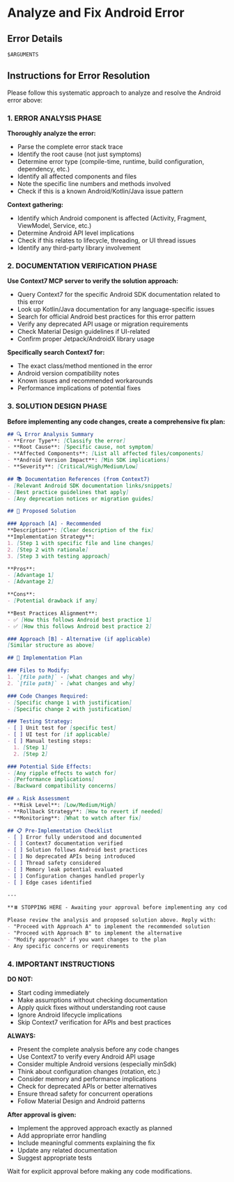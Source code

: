 # Analyze and Fix Android Error

## Error Details
```
$ARGUMENTS
```

## Instructions for Error Resolution

Please follow this systematic approach to analyze and resolve the Android error above:

### 1. ERROR ANALYSIS PHASE

**Thoroughly analyze the error:**
- Parse the complete error stack trace
- Identify the root cause (not just symptoms)
- Determine error type (compile-time, runtime, build configuration, dependency, etc.)
- Identify all affected components and files
- Note the specific line numbers and methods involved
- Check if this is a known Android/Kotlin/Java issue pattern

**Context gathering:**
- Identify which Android component is affected (Activity, Fragment, ViewModel, Service, etc.)
- Determine Android API level implications
- Check if this relates to lifecycle, threading, or UI thread issues
- Identify any third-party library involvement

### 2. DOCUMENTATION VERIFICATION PHASE

**Use Context7 MCP server to verify the solution approach:**
- Query Context7 for the specific Android SDK documentation related to this error
- Look up Kotlin/Java documentation for any language-specific issues
- Search for official Android best practices for this error pattern
- Verify any deprecated API usage or migration requirements
- Check Material Design guidelines if UI-related
- Confirm proper Jetpack/AndroidX library usage

**Specifically search Context7 for:**
- The exact class/method mentioned in the error
- Android version compatibility notes
- Known issues and recommended workarounds
- Performance implications of potential fixes

### 3. SOLUTION DESIGN PHASE

**Before implementing any code changes, create a comprehensive fix plan:**

```markdown
## 🔍 Error Analysis Summary
- **Error Type**: [Classify the error]
- **Root Cause**: [Specific cause, not symptom]
- **Affected Components**: [List all affected files/components]
- **Android Version Impact**: [Min SDK implications]
- **Severity**: [Critical/High/Medium/Low]

## 📚 Documentation References (from Context7)
- [Relevant Android SDK documentation links/snippets]
- [Best practice guidelines that apply]
- [Any deprecation notices or migration guides]

## 🎯 Proposed Solution

### Approach [A] - Recommended
**Description**: [Clear description of the fix]
**Implementation Strategy**:
1. [Step 1 with specific file and line changes]
2. [Step 2 with rationale]
3. [Step 3 with testing approach]

**Pros**:
- [Advantage 1]
- [Advantage 2]

**Cons**:
- [Potential drawback if any]

**Best Practices Alignment**:
- ✅ [How this follows Android best practice 1]
- ✅ [How this follows Android best practice 2]

### Approach [B] - Alternative (if applicable)
[Similar structure as above]

## 🔧 Implementation Plan

### Files to Modify:
1. `[file path]` - [what changes and why]
2. `[file path]` - [what changes and why]

### Code Changes Required:
- [Specific change 1 with justification]
- [Specific change 2 with justification]

### Testing Strategy:
- [ ] Unit test for [specific test]
- [ ] UI test for [if applicable]
- [ ] Manual testing steps:
  1. [Step 1]
  2. [Step 2]

### Potential Side Effects:
- [Any ripple effects to watch for]
- [Performance implications]
- [Backward compatibility concerns]

## ⚠️ Risk Assessment
- **Risk Level**: [Low/Medium/High]
- **Rollback Strategy**: [How to revert if needed]
- **Monitoring**: [What to watch after fix]

## 📋 Pre-Implementation Checklist
- [ ] Error fully understood and documented
- [ ] Context7 documentation verified
- [ ] Solution follows Android best practices
- [ ] No deprecated APIs being introduced
- [ ] Thread safety considered
- [ ] Memory leak potential evaluated
- [ ] Configuration changes handled properly
- [ ] Edge cases identified

---

**⏸️ STOPPING HERE - Awaiting your approval before implementing any code changes**

Please review the analysis and proposed solution above. Reply with:
- "Proceed with Approach A" to implement the recommended solution
- "Proceed with Approach B" to implement the alternative
- "Modify approach" if you want changes to the plan
- Any specific concerns or requirements
```

### 4. IMPORTANT INSTRUCTIONS

**DO NOT:**
- Start coding immediately
- Make assumptions without checking documentation
- Apply quick fixes without understanding root cause
- Ignore Android lifecycle implications
- Skip Context7 verification for APIs and best practices

**ALWAYS:**
- Present the complete analysis before any code changes
- Use Context7 to verify every Android API usage
- Consider multiple Android versions (especially minSdk)
- Think about configuration changes (rotation, etc.)
- Consider memory and performance implications
- Check for deprecated APIs or better alternatives
- Ensure thread safety for concurrent operations
- Follow Material Design and Android patterns

**After approval is given:**
- Implement the approved approach exactly as planned
- Add appropriate error handling
- Include meaningful comments explaining the fix
- Update any related documentation
- Suggest appropriate tests

Wait for explicit approval before making any code modifications.